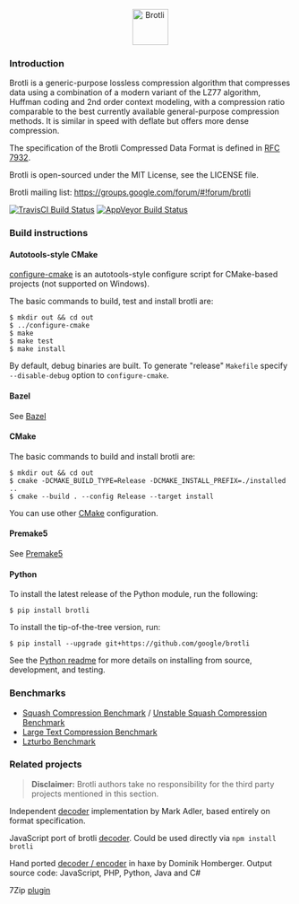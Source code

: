 <p align="center"><img src="https://brotli.org/brotli.svg" alt="Brotli" width="64"></p> 

### Introduction 
 
Brotli is a generic-purpose lossless compression algorithm that compresses data
using a combination of a modern variant of the LZ77 algorithm, Huffman coding
and 2nd order context modeling, with a compression ratio comparable to the best
currently available general-purpose compression methods. It is similar in speed
with deflate but offers more dense compression.

The specification of the Brotli Compressed Data Format is defined in [RFC 7932](https://tools.ietf.org/html/rfc7932). 

Brotli is open-sourced under the MIT License, see the LICENSE file. 

Brotli mailing list:
https://groups.google.com/forum/#!forum/brotli
 
[![TravisCI Build Status](https://travis-ci.org/google/brotli.svg?branch=master)](https://travis-ci.org/google/brotli) 
[![AppVeyor Build Status](https://ci.appveyor.com/api/projects/status/github/google/brotli?branch=master&svg=true)](https://ci.appveyor.com/project/szabadka/brotli) 
 
### Build instructions 
 
#### Autotools-style CMake 
 
[configure-cmake](https://github.com/nemequ/configure-cmake) is an 
autotools-style configure script for CMake-based projects (not supported on Windows). 
 
The basic commands to build, test and install brotli are: 
 
    $ mkdir out && cd out 
    $ ../configure-cmake 
    $ make 
    $ make test 
    $ make install 
   
By default, debug binaries are built. To generate "release" `Makefile` specify `--disable-debug` option to `configure-cmake`. 
 
#### Bazel 
 
See [Bazel](http://www.bazel.build/) 
 
#### CMake 
 
The basic commands to build and install brotli are: 
 
    $ mkdir out && cd out 
    $ cmake -DCMAKE_BUILD_TYPE=Release -DCMAKE_INSTALL_PREFIX=./installed .. 
    $ cmake --build . --config Release --target install 
 
You can use other [CMake](https://cmake.org/) configuration. 
 
#### Premake5 
 
See [Premake5](https://premake.github.io/) 
 
#### Python 
 
To install the latest release of the Python module, run the following: 
 
    $ pip install brotli 
 
To install the tip-of-the-tree version, run: 
 
    $ pip install --upgrade git+https://github.com/google/brotli 
 
See the [Python readme](python/README.md) for more details on installing 
from source, development, and testing. 
 
### Benchmarks 
* [Squash Compression Benchmark](https://quixdb.github.io/squash-benchmark/) / [Unstable Squash Compression Benchmark](https://quixdb.github.io/squash-benchmark/unstable/) 
* [Large Text Compression Benchmark](http://mattmahoney.net/dc/text.html) 
* [Lzturbo Benchmark](https://sites.google.com/site/powturbo/home/benchmark) 
 
### Related projects 
> **Disclaimer:** Brotli authors take no responsibility for the third party projects mentioned in this section. 
 
Independent [decoder](https://github.com/madler/brotli) implementation by Mark Adler, based entirely on format specification. 
 
JavaScript port of brotli [decoder](https://github.com/devongovett/brotli.js). Could be used directly via `npm install brotli` 
 
Hand ported [decoder / encoder](https://github.com/dominikhlbg/BrotliHaxe) in haxe by Dominik Homberger. Output source code: JavaScript, PHP, Python, Java and C# 
 
7Zip [plugin](https://github.com/mcmilk/7-Zip-Zstd) 
